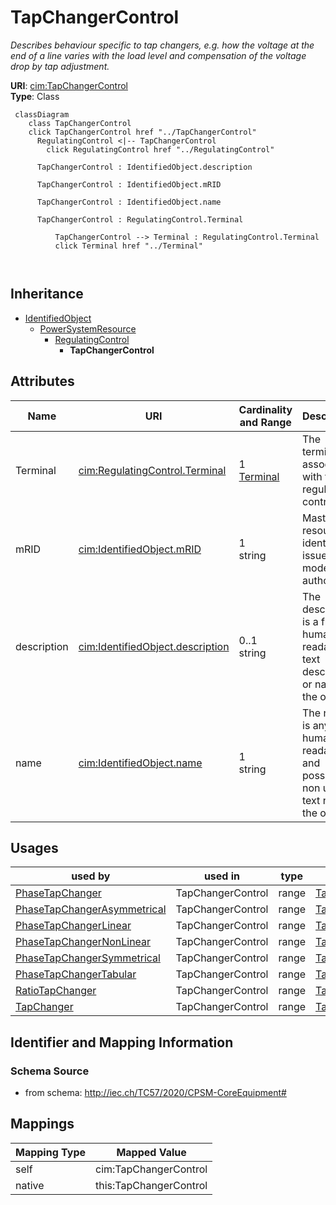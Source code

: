 # TapChangerControl


_Describes behaviour specific to tap changers, e.g. how the voltage at the end of a line varies with the load level and compensation of the voltage drop by tap adjustment._





**URI**: [cim:TapChangerControl](http://iec.ch/TC57/CIM100#TapChangerControl)<br />
**Type**: Class




```mermaid
 classDiagram
    class TapChangerControl
    click TapChangerControl href "../TapChangerControl"
      RegulatingControl <|-- TapChangerControl
        click RegulatingControl href "../RegulatingControl"
      
      TapChangerControl : IdentifiedObject.description
        
      TapChangerControl : IdentifiedObject.mRID
        
      TapChangerControl : IdentifiedObject.name
        
      TapChangerControl : RegulatingControl.Terminal
        
          TapChangerControl --> Terminal : RegulatingControl.Terminal
          click Terminal href "../Terminal"
        
      
```





## Inheritance
* [IdentifiedObject](IdentifiedObject.md)
    * [PowerSystemResource](PowerSystemResource.md)
        * [RegulatingControl](RegulatingControl.md)
            * **TapChangerControl**



## Attributes


| Name | URI | Cardinality and Range | Description | Inheritance |
| ---  | --- | --- | --- | --- |
| Terminal | [cim:RegulatingControl.Terminal](http://iec.ch/TC57/CIM100#RegulatingControl.Terminal) | 1 <br />  [Terminal](Terminal.md)  | The terminal associated with this regulating control | [RegulatingControl](RegulatingControl.md) |
| mRID | [cim:IdentifiedObject.mRID](http://iec.ch/TC57/CIM100#IdentifiedObject.mRID) | 1 <br />  string  | Master resource identifier issued by a model authority | [IdentifiedObject](IdentifiedObject.md) |
| description | [cim:IdentifiedObject.description](http://iec.ch/TC57/CIM100#IdentifiedObject.description) | 0..1 <br />  string  | The description is a free human readable text describing or naming the object | [IdentifiedObject](IdentifiedObject.md) |
| name | [cim:IdentifiedObject.name](http://iec.ch/TC57/CIM100#IdentifiedObject.name) | 1 <br />  string  | The name is any free human readable and possibly non unique text naming the o... | [IdentifiedObject](IdentifiedObject.md) |





## Usages

| used by | used in | type | used |
| ---  | --- | --- | --- |
| [PhaseTapChanger](PhaseTapChanger.md) | TapChangerControl | range | [TapChangerControl](TapChangerControl.md) |
| [PhaseTapChangerAsymmetrical](PhaseTapChangerAsymmetrical.md) | TapChangerControl | range | [TapChangerControl](TapChangerControl.md) |
| [PhaseTapChangerLinear](PhaseTapChangerLinear.md) | TapChangerControl | range | [TapChangerControl](TapChangerControl.md) |
| [PhaseTapChangerNonLinear](PhaseTapChangerNonLinear.md) | TapChangerControl | range | [TapChangerControl](TapChangerControl.md) |
| [PhaseTapChangerSymmetrical](PhaseTapChangerSymmetrical.md) | TapChangerControl | range | [TapChangerControl](TapChangerControl.md) |
| [PhaseTapChangerTabular](PhaseTapChangerTabular.md) | TapChangerControl | range | [TapChangerControl](TapChangerControl.md) |
| [RatioTapChanger](RatioTapChanger.md) | TapChangerControl | range | [TapChangerControl](TapChangerControl.md) |
| [TapChanger](TapChanger.md) | TapChangerControl | range | [TapChangerControl](TapChangerControl.md) |






## Identifier and Mapping Information







### Schema Source


* from schema: http://iec.ch/TC57/2020/CPSM-CoreEquipment#





## Mappings

| Mapping Type | Mapped Value |
| ---  | ---  |
| self | cim:TapChangerControl |
| native | this:TapChangerControl |




